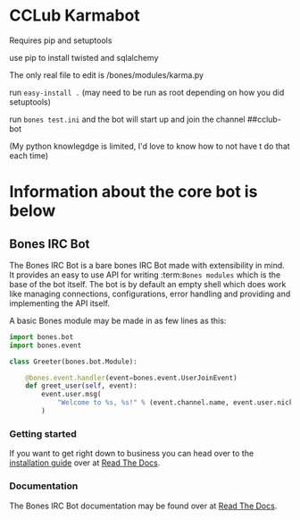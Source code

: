 # CCLub Karmabot

Requires pip and setuptools

use pip to install twisted and sqlalchemy

The only real file to edit is /bones/modules/karma.py

run ```easy-install .``` (may need to be run as root depending on how you did setuptools)

run ```bones test.ini``` and the bot will start up and join the channel ##cclub-bot

(My python knowlegdge is limited, I'd love to know how to not have t do that each time)

Information about the core bot is below
======
## Bones IRC Bot
The Bones IRC Bot is a bare bones IRC Bot made with extensibility
in mind. It provides an easy to use API for writing :term:`Bones modules`
which is the base of the bot itself. The bot is by default an empty shell
which does work like managing connections, configurations, error handling
and providing and implementing the API itself.

A basic Bones module may be made in as few lines as this:

```python
import bones.bot
import bones.event

class Greeter(bones.bot.Module):

    @bones.event.handler(event=bones.event.UserJoinEvent)
    def greet_user(self, event):
        event.user.msg(
            "Welcome to %s, %s!" % (event.channel.name, event.user.nickname)
        )
```

### Getting started
If you want to get right down to business you can head over to the [installation guide][howto-install] over at [Read The Docs][docs].

### Documentation
The Bones IRC Bot documentation may be found over at [Read The Docs][docs].

[howto-install]: http://bones-irc-bot.readthedocs.org/en/latest/intro/installation.html
[docs]: http://bones-irc-bot.readthedocs.org/
